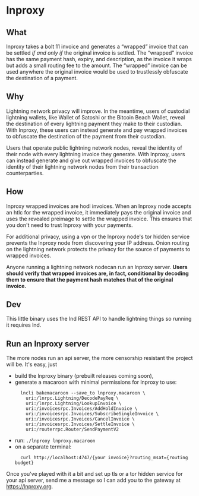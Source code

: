 # lnproxy

## What

lnproxy takes a bolt 11 invoice and generates a “wrapped” invoice that can be settled *if and only if* the original invoice is settled. The “wrapped” invoice has the same payment hash, expiry, and description, as the invoice it wraps but adds a small routing fee to the amount. The “wrapped” invoice can be used anywhere the original invoice would be used to trustlessly obfuscate the destination of a payment.

## Why

Lightning network privacy will improve. In the meantime, users of custodial lightning wallets, like Wallet of Satoshi or the Bitcoin Beach Wallet, reveal the destination of every lightning payment they make to their custodian. With lnproxy, these users can instead generate and pay wrapped invoices to obfuscate the destination of the payment from their custodian.

Users that operate public lightning network nodes, reveal the identity of their node with every lightning invoice they generate. With lnproxy, users can instead generate and give out wrapped invoices to obfuscate the identity of their lightning network nodes from their transaction counterparties.

## How

lnproxy wrapped invoices are hodl invoices. When an lnproxy node accepts an htlc for the wrapped invoice, it immediately pays the original invoice and uses the revealed preimage to settle the wrapped invoice. This ensures that you don't need to trust lnproxy with your payments.

For additional privacy, using a vpn or the lnproxy node's tor hidden service prevents the lnproxy node from discovering your IP address. Onion routing on the lightning network protects the privacy for the source of payments to wrapped invoices.

Anyone running a lightning network nodecan run an lnproxy server. **Users should verify that wrapped invoices are, in fact, conditional by decoding them to ensure that the payment hash matches that of the original invoice.**

## Dev

This little binary uses the lnd REST API to handle lightning things so running it requires lnd.

## Run an lnproxy server

The more nodes run an api server, the more censorship resistant the project will be.
It's easy, just
- build the lnproxy binary (prebuilt releases coming soon), 
- generate a macaroon with minimal permissions for lnproxy to use:
  ```
    lncli bakemacaroon --save_to lnproxy.macaroon \
      uri:/lnrpc.Lightning/DecodePayReq \
      uri:/lnrpc.Lightning/LookupInvoice \
      uri:/invoicesrpc.Invoices/AddHoldInvoice \
      uri:/invoicesrpc.Invoices/SubscribeSingleInvoice \
      uri:/invoicesrpc.Invoices/CancelInvoice \
      uri:/invoicesrpc.Invoices/SettleInvoice \
      uri:/routerrpc.Router/SendPaymentV2
  ```
- run: `./lnproxy lnproxy.macaroon`
- on a separate terminal:
  ```
    curl http://localhost:4747/{your invoice}?routing_msat={routing budget}
  ```

Once you've played with it a bit and set up tls or a tor hidden service for your api server, send me a message so I can add you to the gateway at https://lnproxy.org.
